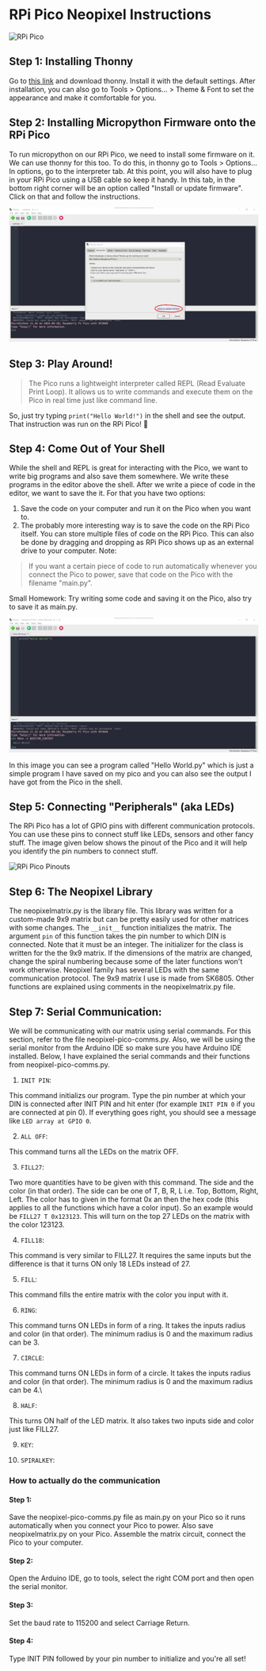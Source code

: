 # RPi Pico Neopixel Instructions
![RPi Pico](https://pbs.twimg.com/media/EvsYoiOVIAQ0hfh?format=jpg&name=large)

## Step 1: Installing Thonny
Go to [this link](https://thonny.org/) and download thonny. Install it with the default settings. After installation, you can also go to Tools > Options... > Theme & Font to set the appearance and make it comfortable for you.

## Step 2: Installing Micropython Firmware onto the RPi Pico
To run micropython on our RPi Pico, we need to install some firmware on it. We can use thonny for this too. To do this, in thonny go to Tools > Options... In options, go to the interpreter tab. At this point, you will also have to plug in your RPi Pico using a USB cable so keep it handy. In this tab, in the bottom right corner will be an option called "Install or update firmware". Click on that and follow the instructions. 

![Firmware Installation](https://github.com/isildur7/neopixel-matrix-on-RPi-Pico/blob/main/Screenshot%202021-07-11%20225353.jpg?raw=true)

## Step 3: Play Around!
> The Pico runs a lightweight interpreter called REPL (Read Evaluate Print Loop). It allows us to write commands and execute them on the Pico in real time just like command line.

So, just try typing ```print("Hello World!")``` in the shell and see the output. That instruction was run on the RPi Pico! :partying_face:

## Step 4: Come Out of Your Shell
While the shell and REPL is great for interacting with the Pico, we want to write big programs and also save them somewhere. We write these programs in the editor above the shell. After we write a piece of code in the editor, we want to save the it. For that you have two options:
1. Save the code on your computer and run it on the Pico when you want to. 
2. The probably more interesting way is to save the code on the RPi Pico itself. You can store multiple files of code on the RPi Pico. This can also be done by dragging and dropping as RPi Pico shows up as an external drive to your computer.
Note:
> If you want a certain piece of code to run automatically whenever you connect the Pico to power, save that code on the Pico with the filename "main.py".

Small Homework: Try writing some code and saving it on the Pico, also try to save it as main.py.

![Code Example](https://github.com/isildur7/neopixel-matrix-on-RPi-Pico/blob/main/Screenshot%202021-07-11%20225544.jpg?raw=true)

In this image you can see a program called "Hello World.py" which is just a simple program I have saved on my pico and you can also see the output I have got from the Pico in the shell.

## Step 5: Connecting "Peripherals" (aka LEDs)
The RPi Pico has a lot of GPIO pins with different communication protocols. You can use these pins to connect stuff like LEDs, sensors and other fancy stuff. The image given below shows the pinout of the Pico and it will help you identify the pin numbers to connect stuff.

![RPi Pico Pinouts](https://cdn-shop.adafruit.com/1200x900/4883-06.png)

## Step 6: The Neopixel Library
The neopixelmatrix.py is the library file. This library was written for a custom-made 9x9 matrix but can be pretty easily used for other matrices with some changes. The ```__init__``` function initializes the matrix. The argument ```pin``` of this function takes the pin number to which DIN is connected. Note that it must be an integer. The initializer for the class is written for the the 9x9 matrix. If the dimensions of the matrix are changed, change the spiral numbering because some of the later functions won't work otherwise. Neopixel family has several LEDs with the same communication protocol. The 9x9 matrix I use is made from SK6805. Other functions are explained using comments in the neopixelmatrix.py file.

## Step 7: Serial Communication:
We will be communicating with our matrix using serial commands. For this section, refer to the file neopixel-pico-comms.py. Also, we will be using the serial monitor from the Arduino IDE so make sure you have Arduino IDE installed. Below, I have explained the serial commands and their functions from neopixel-pico-comms.py.
1. ```INIT PIN```:

This command initializs our program. Type the pin number at which your DIN is connected after INIT PIN and hit enter (for example ```INIT PIN 0``` if you are connected at pin 0). If everything goes right, you should see a message like ```LED array at GPIO 0```.

2. ```ALL OFF```:

This command turns all the LEDs on the matrix OFF.

3. ```FILL27```:

Two more quantities have to be given with this command. The side and the color (in that order). The side can be one of T, B, R, L i.e. Top, Bottom, Right, Left. The color has to given in the format 0x an then the hex code (this applies to all the functions which have a color input). So an example would be ```FILL27 T 0x123123```. This will turn on the top 27 LEDs on the matrix with the color 123123.

4. ```FILL18```:

This command is very similar to FILL27. It requires the same inputs but the difference is that it turns ON only 18 LEDs instead of 27.

5. ```FILL```:

This command fills the entire matrix with the color you input with it.

6. ```RING```:

This command turns ON LEDs in form of a ring. It takes the inputs radius and color (in that order). The minimum radius is 0 and the maximum radius can be 3.

7. ```CIRCLE```:

This command turns ON LEDs in form of a circle. It takes the inputs radius and color (in that order). The minimum radius is 0 and the maximum radius can be 4.\

8. ```HALF```:

This turns ON half of the LED matrix. It also takes two inputs side and color just like FILL27.

9. ```KEY```:

10. ```SPIRALKEY```:

### How to actually do the communication
#### Step 1:
Save the neopixel-pico-comms.py file as main.py on your Pico so it runs automatically when you connect your Pico to power. Also save neopixelmatrix.py on your Pico. Assemble the matrix circuit, connect the Pico to your computer.
#### Step 2: 
Open the Arduino IDE, go to tools, select the right COM port and then open the serial monitor.
#### Step 3:
Set the baud rate to 115200 and select Carriage Return.
#### Step 4: 
Type INIT PIN followed by your pin number to initialize and you're all set!

